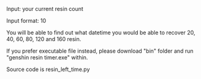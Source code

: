 Input: your current resin count

Input format: 10

You will be able to find out what datetime you would be able to recover 20, 40, 60, 80, 120 and 160 resin.

If you prefer executable file instead, please download "bin" folder and run "genshin resin timer.exe" within.

Source code is resin_left_time.py
